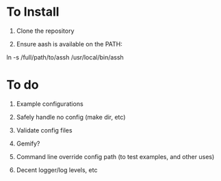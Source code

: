 To Install
==========

1. Clone the repository

2. Ensure aash is available on the PATH:

  ln -s /full/path/to/assh /usr/local/bin/assh


To do
=====

1. Example configurations

2. Safely handle no config (make dir, etc)

3. Validate config files

4. Gemify?

5. Command line override config path (to test examples, and other uses)

6. Decent logger/log levels, etc